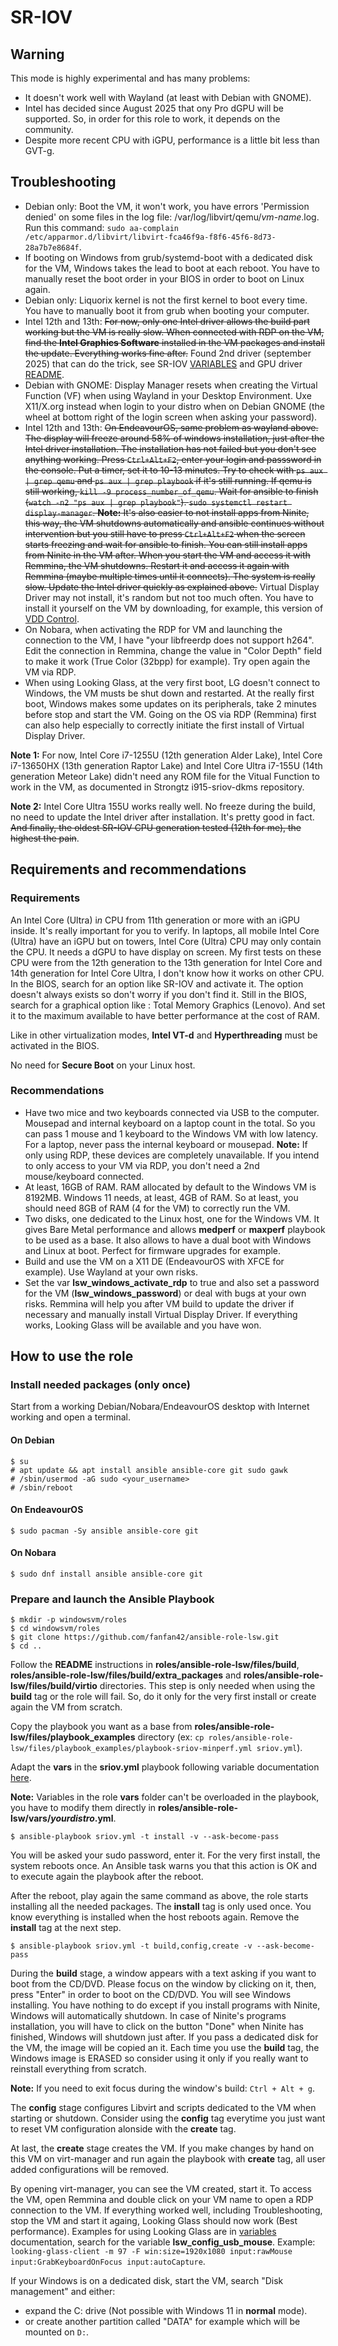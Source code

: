 # SR-IOV

## Warning

This mode is highly experimental and has many problems:

* It doesn't work well with Wayland (at least with Debian with GNOME).
* Intel has decided since August 2025 that ony Pro dGPU will be supported. So, in order for this role to work, it depends on the community.
* Despite more recent CPU with iGPU, performance is a little bit less than GVT-g.

## Troubleshooting

* Debian only: Boot the VM, it won't work, you have errors 'Permission denied' on some files in the log file: /var/log/libvirt/qemu/*vm-name*.log. Run this command: `sudo aa-complain /etc/apparmor.d/libvirt/libvirt-fca46f9a-f8f6-45f6-8d73-28a7b7e8684f`.
* If booting on Windows from grub/systemd-boot with a dedicated disk for the VM, Windows takes the lead to boot at each reboot. You have to manually reset the boot order in your BIOS in order to boot on Linux again.
* Debian only: Liquorix kernel is not the first kernel to boot every time. You have to manually boot it from grub when booting your computer.
* Intel 12th and 13th: ~~For now, only one Intel driver allows the build part working but the VM is really slow. When connected with RDP on the VM, find the **Intel Graphics Software** installed in the VM packages and install the update. Everything works fine after.~~ Found 2nd driver (september 2025) that can do the trick, see SR-IOV [VARIABLES](./VARIABLES.md) and GPU driver [README](../build/extra_packages/README.md).
* Debian with GNOME: Display Manager resets when creating the Virtual Function (VF) when using Wayland in your Desktop Environment. Uxe X11/X.org instead when login to your distro when on Debian GNOME (the wheel at bottom right of the login screen when asking your password).
* Intel 12th and 13th: ~~On EndeavourOS, same problem as wayland above. The display will freeze around 58% of windows installation, just after the Intel driver installation. The installation has not failed but you don't see anything working. Press `Ctrl+Alt+F2`, enter your login and passsword in the console. Put a timer, set it to 10-13 minutes. Try to check with `ps aux | grep qemu` and `ps aux | grep playbook` if it's still running. If qemu is still working, `kill -9 process_number_of_qemu`. Wait for ansible to finish (`watch -n2 "ps aux | grep playbook"`). `sudo systemctl restart display-manager`. **Note:** It's also easier to not install apps from Ninite, this way, the VM shutdowns automatically and ansible continues without intervention but you still have to press `Ctrl+Alt+F2` when the screen starts freezing and wait for ansible to finish. You can still install apps from Ninite in the VM after. When you start the VM and access it with Remmina, the VM shutdowns. Restart it and access it again with Remmina (maybe multiple times until it connects). The system is really slow. Update the Intel driver quickly as explained above.~~ Virtual Display Driver may not install, it's random but not too much often. You have to install it yourself on the VM by downloading, for example, this version of [VDD Control](https://github.com/VirtualDrivers/Virtual-Display-Driver/releases/tag/25.7.23).
* On Nobara, when activating the RDP for VM and launching the connection to the VM, I have "your libfreerdp does not support h264". Edit the connection in Remmina, change the value in "Color Depth" field to make it work (True Color (32bpp) for example). Try open again the VM via RDP.
* When using Looking Glass, at the very first boot, LG doesn't connect to Windows, the VM musts be shut down and restarted. At the really first boot, Windows makes some updates on its peripherals, take 2 minutes before stop and start the VM. Going on the OS via RDP (Remmina) first can also help especially to correctly initiate the first install of Virtual Display Driver.

**Note 1:** For now, Intel Core i7-1255U (12th generation Alder Lake), Intel Core i7-13650HX (13th generation Raptor Lake) and Intel Core Ultra i7-155U (14th generation Meteor Lake) didn't need any ROM file for the Vitual Function to work in the VM, as documented in Strongtz i915-sriov-dkms repository.

**Note 2:** Intel Core Ultra 155U works really well. No freeze during the build, no need to update the Intel driver after installation. It's pretty good in fact. ~~And finally, the oldest SR-IOV CPU generation tested (12th for me), the highest the pain~~.

## Requirements and recommendations

### Requirements

An Intel Core (Ultra) i*n* CPU from 11th generation or more with an iGPU inside. It's really important for you to verify. In laptops, all mobile Intel Core (Ultra) have an iGPU but on towers, Intel Core (Ultra) CPU may only contain the CPU. It needs a dGPU to have display on screen. My first tests on these CPU were from the 12th generation to the 13th generation for Intel Core and 14th generation for Intel Core Ultra, I don't know how it works on other CPU. In the BIOS, search for an option like SR-IOV and activate it. The option doesn't always exists so don't worry if you don't find it. Still in the BIOS, search for a graphical option like : Total Memory Graphics (Lenovo). And set it to the maximum available to have better performance at the cost of RAM.

Like in other virtualization modes, **Intel VT-d** and **Hyperthreading** must be activated in the BIOS.

No need for **Secure Boot** on your Linux host.

### Recommendations

* Have two mice and two keyboards connected via USB to the computer. Mousepad and internal keyboard on a laptop count in the total. So you can pass 1 mouse and 1 keyboard to the Windows VM with low latency. For a laptop, never pass the internal keyboard or mousepad. **Note:** If only using RDP, these devices are completely unavailable. If you intend to only access to your VM via RDP, you don't need a 2nd mouse/keyboard connected.
* At least, 16GB of RAM. RAM allocated by default to the Windows VM is 8192MB. Windows 11 needs, at least, 4GB of RAM. So at least, you should need 8GB of RAM (4 for the VM) to correctly run the VM.
* Two disks, one dedicated to the Linux host, one for the Windows VM. It gives Bare Metal performance and allows **medperf** or **maxperf** playbook to be used as a base. It also allows to have a dual boot with Windows and Linux at boot. Perfect for firmware upgrades for example.
* Build and use the VM on a X11 DE (EndeavourOS with XFCE for example). Use Wayland at your own risks.
* Set the var **lsw_windows_activate_rdp** to true and also set a password for the VM (**lsw_windows_password**) or deal with bugs at your own risks. Remmina will help you after VM build to update the driver if necessary and manually install Virtual Display Driver. If everything works, Looking Glass will be available and you have won.

## How to use the role

### Install needed packages (only once)

Start from a working Debian/Nobara/EndeavourOS desktop with Internet working and open a terminal.

#### On Debian

```shell
$ su
# apt update && apt install ansible ansible-core git sudo gawk
# /sbin/usermod -aG sudo <your_username>
# /sbin/reboot
```

#### On EndeavourOS

```shell
$ sudo pacman -Sy ansible ansible-core git
```

#### On Nobara

```shell
$ sudo dnf install ansible ansible-core git
```

### Prepare and launch the Ansible Playbook

```shell
$ mkdir -p windowsvm/roles
$ cd windowsvm/roles
$ git clone https://github.com/fanfan42/ansible-role-lsw.git
$ cd ..
```

Follow the **README** instructions in **roles/ansible-role-lsw/files/build**, **roles/ansible-role-lsw/files/build/extra_packages** and **roles/ansible-role-lsw/files/build/virtio** directories. This step is only needed when using the **build** tag or the role will fail. So, do it only for the very first install or create again the VM from scratch.

Copy the playbook you want as a base from **roles/ansible-role-lsw/files/playbook_examples** directory (ex: `cp roles/ansible-role-lsw/files/playbook_examples/playbook-sriov-minperf.yml sriov.yml`).

Adapt the **vars** in the **sriov.yml** playbook following variable documentation [here](VARIABLES.md).

**Note:** Variables in the role **vars** folder can't be overloaded in the playbook, you have to modify them directly in **roles/ansible-role-lsw/vars/*yourdistro*.yml**.

```shell
$ ansible-playbook sriov.yml -t install -v --ask-become-pass
```

You will be asked your sudo password, enter it. For the very first install, the system reboots once. An Ansible task warns you that this action is OK and to execute again the playbook after the reboot.

After the reboot, play again the same command as above, the role starts installing all the needed packages. The **install** tag is only used once. You know everything is installed when the host reboots again. Remove the **install** tag at the next step.

```shell
$ ansible-playbook sriov.yml -t build,config,create -v --ask-become-pass
```

During the **build** stage, a window appears with a text asking if you want to boot from the CD/DVD. Please focus on the window by clicking on it, then, press "Enter" in order to boot on the CD/DVD. You will see Windows installing. You have nothing to do except if you install programs with Ninite, Windows will automatically shutdown. In case of Ninite's programs installation, you will have to click on the button "Done" when Ninite has finished, Windows will shutdown just after. If you pass a dedicated disk for the VM, the image will be copied an it. Each time you use the **build** tag, the Windows image is ERASED so consider using it only if you really want to reinstall everything from scratch.

**Note:** If you need to exit focus during the window's build: `Ctrl + Alt + g`.

The **config** stage configures Libvirt and scripts dedicated to the VM when starting or shutdown. Consider using the **config** tag everytime you just want to reset VM configuration alonside with the **create** tag.

At last, the **create** stage creates the VM. If you make changes by hand on this VM on virt-manager and run again the playbook with **create** tag, all user added configurations will be removed.

By opening virt-manager, you can see the VM created, start it. To access the VM, open Remmina and double click on your VM name to open a RDP connection to the VM. If everything worked well, including Troubleshooting, stop the VM and start it againg, Looking Glass should now work (Best performance). Examples for using Looking Glass are in [variables](./VARIABLES.md) documentation, search for the variable **lsw_config_usb_mouse**. Example: `looking-glass-client -m 97 -F win:size=1920x1080 input:rawMouse input:GrabKeyboardOnFocus input:autoCapture`.

If your Windows is on a dedicated disk, start the VM, search "Disk management" and either:

* expand the C: drive (Not possible with Windows 11 in **normal** mode).
* or create another partition called "DATA" for example which will be mounted on `D:`.
